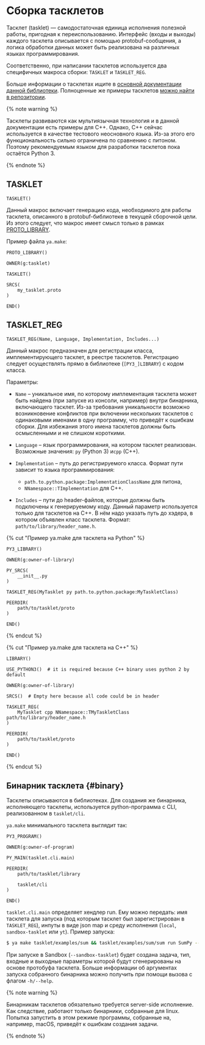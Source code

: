 # Сборка тасклетов

Тасклет (tasklet) — самодостаточная единица исполнения полезной работы, пригодная к переиспользованию.
Интерфейс (входы и выходы) каждого тасклета описывается с помощью protobuf-сообщения,
а логика обработки данных может быть реализована на различных языках программирования.

Соответственно, при написании тасклетов используется два специфичных макроса сборки: `TASKLET` и `TASKLET_REG`.

Больше информации о тасклетах ищите в [основной документации данной библиотеки](https://wiki.yandex-team.ru/sandbox/tasklets/).
Полноценные же примеры тасклетов [можно найти в репозитории](https://a.yandex-team.ru/arc/trunk/arcadia/tasklet/examples).

{% note warning %}

Тасклеты развиваются как мультиязычная технология и в данной документации есть примеры для C++.
Однако, C++ сейчас используется в качестве тестового неосновного языка.
Из-за этого его функциональность сильно ограничена по сравнению с питоном.
Поэтому рекомендуемым языком для разработки тасклетов пока остаётся Python 3.

{% endnote %}

## TASKLET
```
TASKLET()
```
Данный макрос включает генерацию кода, необходимого для работы тасклета, описанного в protobuf-библиотеке в текущей сборочной цели.
Из этого следует, что макрос имеет смысл только в рамках [PROTO_LIBRARY](/ya-make/manual/proto/).

Пример файла `ya.make`:
```
PROTO_LIBRARY()

OWNER(g:tasklet)

TASKLET()

SRCS(
    my_tasklet.proto
)

END()
```


## TASKLET_REG
```
TASKLET_REG(Name, Language, Implementation, Includes...)
```
Данный макрос предназначен для регистрации класса, имплементирующего тасклет, в реестре тасклетов.
Регистрацию следует осуществлять прямо в библиотеке (`[PY3_]LIBRARY`) с кодом класса.

Параметры:
- `Name` – уникальное имя, по которому имплементация тасклета может быть найдена (при запуске из консоли, например) внутри бинарника, включающего тасклет.
Из-за требования уникальности возможно возникновение конфликтов при включении нескольких тасклетов с одинаковыми именами в одну программу, что приведёт к ошибкам сборки.
Для избежания этого имена тасклетов должны быть осмысленными и не слишком короткими.

- `Language` – язык программирования, на котором тасклет реализован. Возможные значения: `py` (Python 3) и`cpp` (C++).

- `Implementation` – путь до регистрируемого класса. Формат пути зависит то языка программирования:
  - `path.to.python.package:ImplementationClassName` для питона,
  - `NNamespace::TImplementation` для C++.

- `Includes` – пути до header-файлов, которые должны быть подключены к генерируемому коду.
Данный параметр используется только для тасклетов на C++.
В нём надо указать путь до хэдера, в котором объявлен класс тасклета.
Формат: `path/to/library/header_name.h`.

{% cut "Пример ya.make для тасклета на Python" %}
```
PY3_LIBRARY()

OWNER(g:owner-of-library)

PY_SRCS(
    __init__.py
)

TASKLET_REG(MyTasklet py path.to.python.package:MyTaskletClass)

PEERDIR(
    path/to/tasklet/proto
)

END()
```
{% endcut %}

{% cut "Пример ya.make для тасклета на C++" %}
```
LIBRARY()

USE_PYTHON3()  # it is required because C++ binary uses python 2 by default

OWNER(g:owner-of-library)

SRCS()  # Empty here because all code could be in header

TASKLET_REG(
    MyTasklet cpp NNamespace::TMyTaskletClass path/to/library/header_name.h
)

PEERDIR(
    path/to/tasklet/proto
)

END()
```
{% endcut %}




## Бинарник тасклета {#binary}
Тасклеты описываются в библиотеках. Для создания же бинарника, исполняющего тасклеты, используется python-программа с CLI, реализованном в `tasklet/cli`.

`ya.make` минимального тасклета выглядит так:

```
PY3_PROGRAM()

OWNER(g:owner-of-program)

PY_MAIN(tasklet.cli.main)

PEERDIR(
    path/to/tasklet/library

    tasklet/cli
)

END()
```


`tasklet.cli.main` определяет хендлер run. Ему можно передать:
имя тасклета для запуска (под которым тасклет был зарегистрирован в `TASKLET_REG`),
инпуты в виде json map и среду исполнения (`local`, `sandbox-tasklet` или `yt`).
Пример запуска:
```bash
$ ya make tasklet/examples/sum && tasklet/examples/sum/sum run SumPy --input '{"num1": 1, "num2": 2}' --local
```

При запуске в Sandbox (`--sandbox-tasklet`) будет создана задача, тип, входные и выходные параметры которой будут сгенерированы на основе протобуфа тасклета.
Больше информации об аргументах запуска собранного бинарника можно получить при помощи вызова с флагом `-h/--help`.

{% note warning %}

Бинарникам тасклетов обязательно требуется server-side исполнение. Как следствие, работают только бинарники, собранные для linux.
Попытка запустить в этом режиме программы, собранные на, например, macOS, приведёт к ошибкам создания задачи.

{% endnote %}
